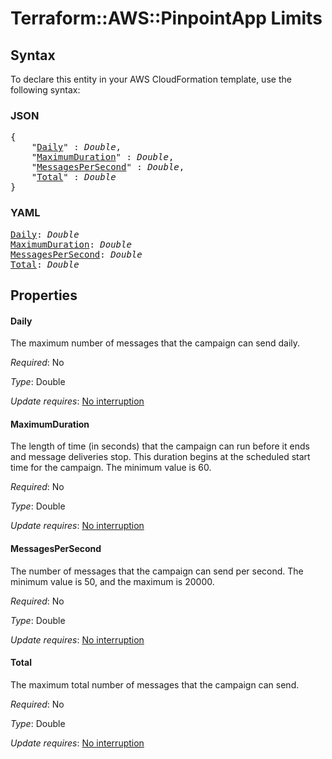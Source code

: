 # Terraform::AWS::PinpointApp Limits

## Syntax

To declare this entity in your AWS CloudFormation template, use the following syntax:

### JSON

<pre>
{
    "<a href="#daily" title="Daily">Daily</a>" : <i>Double</i>,
    "<a href="#maximumduration" title="MaximumDuration">MaximumDuration</a>" : <i>Double</i>,
    "<a href="#messagespersecond" title="MessagesPerSecond">MessagesPerSecond</a>" : <i>Double</i>,
    "<a href="#total" title="Total">Total</a>" : <i>Double</i>
}
</pre>

### YAML

<pre>
<a href="#daily" title="Daily">Daily</a>: <i>Double</i>
<a href="#maximumduration" title="MaximumDuration">MaximumDuration</a>: <i>Double</i>
<a href="#messagespersecond" title="MessagesPerSecond">MessagesPerSecond</a>: <i>Double</i>
<a href="#total" title="Total">Total</a>: <i>Double</i>
</pre>

## Properties

#### Daily

The maximum number of messages that the campaign can send daily.

_Required_: No

_Type_: Double

_Update requires_: [No interruption](https://docs.aws.amazon.com/AWSCloudFormation/latest/UserGuide/using-cfn-updating-stacks-update-behaviors.html#update-no-interrupt)

#### MaximumDuration

The length of time (in seconds) that the campaign can run before it ends and message deliveries stop. This duration begins at the scheduled start time for the campaign. The minimum value is 60.

_Required_: No

_Type_: Double

_Update requires_: [No interruption](https://docs.aws.amazon.com/AWSCloudFormation/latest/UserGuide/using-cfn-updating-stacks-update-behaviors.html#update-no-interrupt)

#### MessagesPerSecond

The number of messages that the campaign can send per second. The minimum value is 50, and the maximum is 20000.

_Required_: No

_Type_: Double

_Update requires_: [No interruption](https://docs.aws.amazon.com/AWSCloudFormation/latest/UserGuide/using-cfn-updating-stacks-update-behaviors.html#update-no-interrupt)

#### Total

The maximum total number of messages that the campaign can send.

_Required_: No

_Type_: Double

_Update requires_: [No interruption](https://docs.aws.amazon.com/AWSCloudFormation/latest/UserGuide/using-cfn-updating-stacks-update-behaviors.html#update-no-interrupt)

